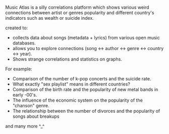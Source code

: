 Music Atlas is a silly correlations platform which shows various weird connections between artist or  genres popularity and different country's indicators such as wealth or suicide index.

created to:
- collects data about songs (metadata + lyrics) from various open music databases.
- allows you to explore connections (song ↔ author ↔ genre ↔ country ↔ year).
- Shows strange correlations and statistics on graphs.

For example:
- Comparison of the number of k-pop concerts and the suicide rate.
- What exactly "sex playlist" means in different countries?
- Comparison of the birth rate and the popularity of new metal bands in early -00's.
- The influence of the economic system on the popularity of the "chanson" genre.
- The relationship between the number of divorces and the popularity of songs about breakups

and many more ^_^



